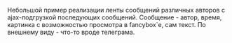 Небольшой пример реализации ленты сообщений различных авторов с ajax-подгрузкой последующих сообщений. Сообщение - автор, время, картинка с возможностью просмотра в fancybox`e, сам текст. По внешнему виду - что-то вроде телеграма.
